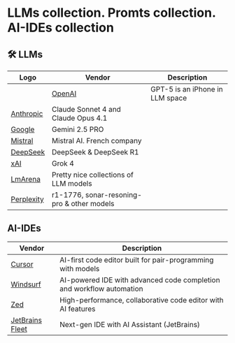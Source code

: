 # LLMs collection. Promts collection. AI-IDEs collection


## 🛠️ LLMs

|Logo| Vendor | Description |
|----|------|-------------|
|<img src="https://openai.com/favicon.ico" width="16" height="16">| [OpenAI](https://chatgpt.com) | GPT-5 is an iPhone in LLM space |
| [Anthropic](https://claude.ai) | Claude Sonnet 4 and Claude Opus 4.1 |
| [Google](https://gemini.google.com) | Gemini 2.5 PRO |
| [Mistral](https://chat.mistral.ai/chat) | Mistral AI. French company|
| [DeepSeek](https://chat.deepseek.com/) | DeepSeek & DeepSeek R1 |
| [xAI](https://grok.com) | Grok 4 |
| [LmArena](https://lmarena.ai/) | Pretty nice collections of LLM models |
| [Perplexity](https://playground.perplexity.ai/) | r1-1776, sonar-resoning-pro & other models |


## AI-IDEs
| Vendor | Description |
|------|-------------|
| [Cursor](https://www.cursor.com) | AI-first code editor built for pair-programming with models |
| [Windsurf](https://windsurf.ai) | AI-powered IDE with advanced code completion and workflow automation |
| [Zed](https://zed.dev) | High-performance, collaborative code editor with AI features |
| [JetBrains Fleet](https://www.jetbrains.com/fleet/) | Next-gen IDE with AI Assistant (JetBrains) |







 


